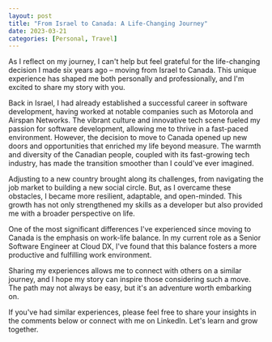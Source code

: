 ```yaml
---
layout: post
title: "From Israel to Canada: A Life-Changing Journey"
date: 2023-03-21
categories: [Personal, Travel]
---
```


As I reflect on my journey, I can't help but feel grateful for the life-changing decision I made six years ago – moving from Israel to Canada. This unique experience has shaped me both personally and professionally, and I'm excited to share my story with you.

Back in Israel, I had already established a successful career in software development, having worked at notable companies such as Motorola and Airspan Networks. The vibrant culture and innovative tech scene fueled my passion for software development, allowing me to thrive in a fast-paced environment. However, the decision to move to Canada opened up new doors and opportunities that enriched my life beyond measure. The warmth and diversity of the Canadian people, coupled with its fast-growing tech industry, has made the transition smoother than I could've ever imagined.

Adjusting to a new country brought along its challenges, from navigating the job market to building a new social circle. But, as I overcame these obstacles, I became more resilient, adaptable, and open-minded. This growth has not only strengthened my skills as a developer but also provided me with a broader perspective on life.

One of the most significant differences I've experienced since moving to Canada is the emphasis on work-life balance. In my current role as a Senior Software Engineer at Cloud DX, I've found that this balance fosters a more productive and fulfilling work environment.

Sharing my experiences allows me to connect with others on a similar journey, and I hope my story can inspire those considering such a move. The path may not always be easy, but it's an adventure worth embarking on.

If you've had similar experiences, please feel free to share your insights in the comments below or connect with me on LinkedIn. Let's learn and grow together.